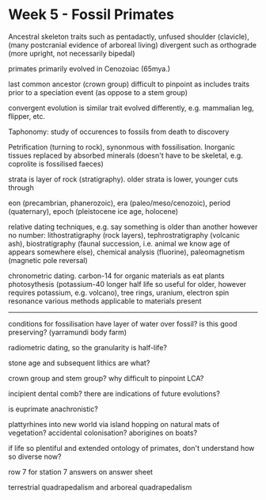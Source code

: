 <!-- SPDX-License-Identifier: zlib-acknowledgement -->
# Week 5 - Fossil Primates
Ancestral skeleton traits such as pentadactly, unfused shoulder (clavicle), 
(many postcranial evidence of arboreal living)
divergent such as orthograde (more upright, not necessarily bipedal)

primates primarily evolved in Cenozoiac (65mya.)

last common ancestor (crown group) difficult to pinpoint as includes traits prior to a speciation event (as oppose to a stem group)

convergent evolution is similar trait evolved differently, e.g. mammalian leg, flipper, etc.

Taphonomy: study of occurences to fossils from death to discovery

Petrification (turning to rock), synonmous with fossilisation. 
Inorganic tissues replaced by absorbed minerals
(doesn't have to be skeletal, e.g. coprolite is fossilised faeces)

strata is layer of rock (stratigraphy). older strata is lower, younger cuts through

eon (precambrian, phanerozoic), era (paleo/meso/cenozoic), period (quaternary), 
epoch (pleistocene ice age, holocene)

relative dating techniques, e.g. say something is older than another however no number:
lithostratigraphy (rock layers), tephrostratigraphy (volcanic ash), 
biostratigraphy (faunal succession, i.e. animal we know age of appears somewhere else),
chemical analysis (fluorine), paleomagnetism (magnetic pole reversal)

chronometric dating. carbon-14 for organic materials as eat plants photosythesis (potassium-40 longer half life so useful for older, however requires potassium, e.g. volcano), 
tree rings, uranium, electron spin resonance
various methods applicable to materials present

----------------------------------
conditions for fossilisation have layer of water over fossil? is this good preserving?
(yarramundi body farm)

radiometric dating, so the granularity is half-life?

stone age and subsequent lithics are what?

crown group and stem group? why difficult to pinpoint LCA?

incipient dental comb? there are indications of future evolutions?

is euprimate anachronistic?

plattyrhines into new world via island hopping on natural mats of vegetation? 
accidental colonisation? aborigines on boats?

if life so plentiful and extended ontology of primates, don't understand how so diverse now?

row 7 for station 7 answers on answer sheet

terrestrial quadrapedalism and arboreal quadrapedalism
